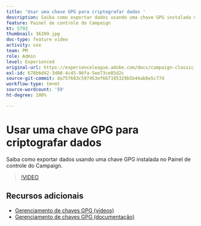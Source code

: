 ```yaml
---
title: 'Usar uma chave GPG para criptografar dados '
description: Saiba como exportar dados usando uma chave GPG instalada no Painel de controle do Campaign.
feature: Painel de controle do Campaign
kt: 5793
thumbnail: 36399.jpg
doc-type: feature video
activity: use
team: PM
role: Admin
level: Experienced
original-url: https://experienceleague.adobe.com/docs/campaign-classic-learn/tutorials/administrating/control-panel-acc/gpg-key-management/using-a-gpg-key-to-encrypt-data.html
exl-id: 678b6d42-3d00-4c45-96fa-5ee73ce05d2c
source-git-commit: da757603c597453ef6b7195329b5b44ab6e5c77d
workflow-type: tm+mt
source-wordcount: '59'
ht-degree: 100%

---
```


# Usar uma chave GPG para criptografar dados

Saiba como exportar dados usando uma chave GPG instalada no Painel de controle do Campaign.

>[!VIDEO](https://video.tv.adobe.com/v/36399?quality=12)

## Recursos adicionais

* [Gerenciamento de chaves GPG (vídeos)](./gpg-key-management-overview.md)
* [Gerenciamento de chaves GPG (documentação)](https://experienceleague.adobe.com/docs/control-panel/using/instances-settings/gpg-keys-management.html?lang=pt-BR)
